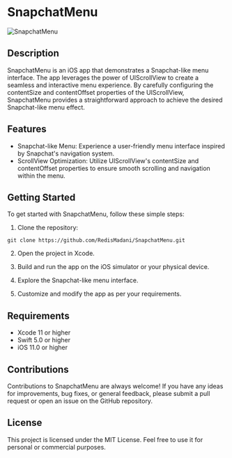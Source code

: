 # SnapchatMenu

![SnapchatMenu](https://github.com/RedisMadani/SnapchatMenu/assets/136177376/29e70607-1586-4c74-abad-b2268d8d7f8e)

## Description
SnapchatMenu is an iOS app that demonstrates a Snapchat-like menu interface. The app leverages the power of UIScrollView to create a seamless and interactive menu experience. By carefully configuring the contentSize and contentOffset properties of the UIScrollView, SnapchatMenu provides a straightforward approach to achieve the desired Snapchat-like menu effect.

## Features
- Snapchat-like Menu: Experience a user-friendly menu interface inspired by Snapchat's navigation system.
- ScrollView Optimization: Utilize UIScrollView's contentSize and contentOffset properties to ensure smooth scrolling and navigation within the menu.

## Getting Started
To get started with SnapchatMenu, follow these simple steps:

1. Clone the repository:
```
git clone https://github.com/RedisMadani/SnapchatMenu.git
```

2. Open the project in Xcode.

3. Build and run the app on the iOS simulator or your physical device.

4. Explore the Snapchat-like menu interface.

5. Customize and modify the app as per your requirements.

## Requirements
- Xcode 11 or higher
- Swift 5.0 or higher
- iOS 11.0 or higher

## Contributions
Contributions to SnapchatMenu are always welcome! If you have any ideas for improvements, bug fixes, or general feedback, please submit a pull request or open an issue on the GitHub repository.

## License
This project is licensed under the MIT License. Feel free to use it for personal or commercial purposes.
